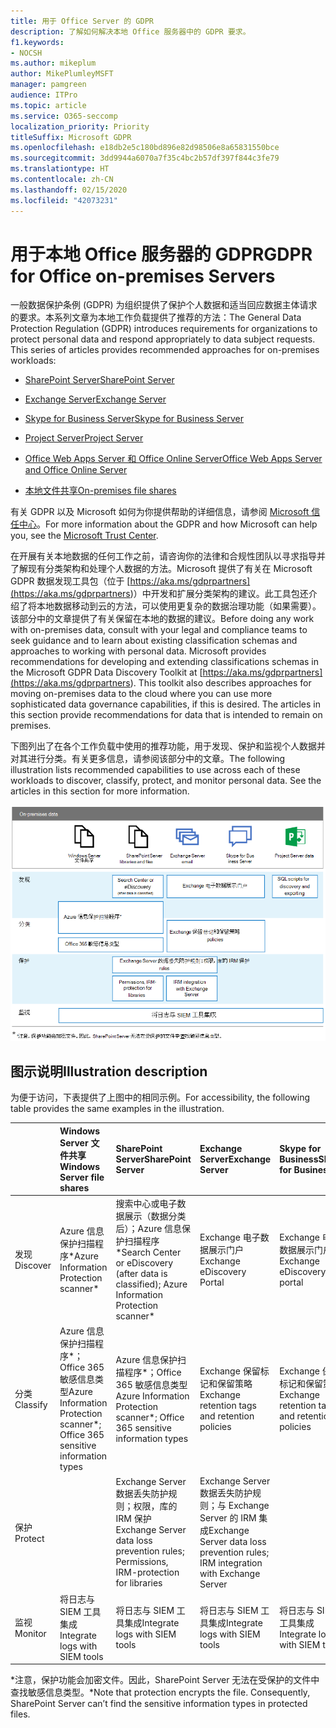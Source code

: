 ```yaml
---
title: 用于 Office Server 的 GDPR
description: 了解如何解决本地 Office 服务器中的 GDPR 要求。
f1.keywords:
- NOCSH
ms.author: mikeplum
author: MikePlumleyMSFT
manager: pamgreen
audience: ITPro
ms.topic: article
ms.service: O365-seccomp
localization_priority: Priority
titleSuffix: Microsoft GDPR
ms.openlocfilehash: e18db2e5c180bd896e82d98506e8a65831550bce
ms.sourcegitcommit: 3dd9944a6070a7f35c4bc2b57df397f844c3fe79
ms.translationtype: HT
ms.contentlocale: zh-CN
ms.lasthandoff: 02/15/2020
ms.locfileid: "42073231"
---
```

# <a name="gdpr-for-office-on-premises-servers"></a><span data-ttu-id="f0ec2-103">用于本地 Office 服务器的 GDPR</span><span class="sxs-lookup"><span data-stu-id="f0ec2-103">GDPR for Office on-premises Servers</span></span>

<span data-ttu-id="f0ec2-p101">一般数据保护条例 (GDPR) 为组织提供了保护个人数据和适当回应数据主体请求的要求。本系列文章为本地工作负载提供了推荐的方法：</span><span class="sxs-lookup"><span data-stu-id="f0ec2-p101">The General Data Protection Regulation (GDPR) introduces requirements for organizations to protect personal data and respond appropriately to data subject requests. This series of articles provides recommended approaches for on-premises workloads:</span></span>

-   [<span data-ttu-id="f0ec2-106">SharePoint Server</span><span class="sxs-lookup"><span data-stu-id="f0ec2-106">SharePoint Server</span></span>](gdpr-for-sharepoint-server.md)

-   [<span data-ttu-id="f0ec2-107">Exchange Server</span><span class="sxs-lookup"><span data-stu-id="f0ec2-107">Exchange Server</span></span>](gdpr-for-exchange-server.md)

-   [<span data-ttu-id="f0ec2-108">Skype for Business Server</span><span class="sxs-lookup"><span data-stu-id="f0ec2-108">Skype for Business Server</span></span>](gdpr-for-skype-for-business-server.md)

-   [<span data-ttu-id="f0ec2-109">Project Server</span><span class="sxs-lookup"><span data-stu-id="f0ec2-109">Project Server</span></span>](gdpr-for-project-server.md)

-   [<span data-ttu-id="f0ec2-110">Office Web Apps Server 和 Office Online Server</span><span class="sxs-lookup"><span data-stu-id="f0ec2-110">Office Web Apps Server and Office Online Server</span></span>](gdpr-for-office-online-server.md)

-   [<span data-ttu-id="f0ec2-111">本地文件共享</span><span class="sxs-lookup"><span data-stu-id="f0ec2-111">On-premises file shares</span></span>](gdpr-for-on-premises-file-shares.md)

<span data-ttu-id="f0ec2-112">有关 GDPR 以及 Microsoft 如何为你提供帮助的详细信息，请参阅 [Microsoft 信任中心](https://www.microsoft.com/TrustCenter/Privacy/gdpr/default.aspx)。</span><span class="sxs-lookup"><span data-stu-id="f0ec2-112">For more information about the GDPR and how Microsoft can help you, see the [Microsoft Trust Center](https://www.microsoft.com/TrustCenter/Privacy/gdpr/default.aspx).</span></span>

<span data-ttu-id="f0ec2-p102">在开展有关本地数据的任何工作之前，请咨询你的法律和合规性团队以寻求指导并了解现有分类架构和处理个人数据的方法。Microsoft 提供了有关在 Microsoft GDPR 数据发现工具包（位于 [https://aka.ms/gdprpartners](<https://aka.ms/gdprpartners>)）中开发和扩展分类架构的建议。此工具包还介绍了将本地数据移动到云的方法，可以使用更复杂的数据治理功能（如果需要）。该部分中的文章提供了有关保留在本地的数据的建议。</span><span class="sxs-lookup"><span data-stu-id="f0ec2-p102">Before doing any work with on-premises data, consult with your legal and compliance teams to seek guidance and to learn about existing classification schemas and approaches to working with personal data. Microsoft provides recommendations for developing and extending classifications schemas in the Microsoft GDPR Data Discovery Toolkit at [https://aka.ms/gdprpartners](<https://aka.ms/gdprpartners>). This toolkit also describes approaches for moving on-premises data to the cloud where you can use more sophisticated data governance capabilities, if this is desired. The articles in this section provide recommendations for data that is intended to remain on premises.</span></span>

<span data-ttu-id="f0ec2-p103">下图列出了在各个工作负载中使用的推荐功能，用于发现、保护和监视个人数据并对其进行分类。有关更多信息，请参阅该部分中的文章。</span><span class="sxs-lookup"><span data-stu-id="f0ec2-p103">The following illustration lists recommended capabilities to use across each of these workloads to discover, classify, protect, and monitor personal data. See the articles in this section for more information.</span></span>

![](../media/gdpr-for-office-servers-image1.png)

## <a name="illustration-description"></a><span data-ttu-id="f0ec2-119">图示说明</span><span class="sxs-lookup"><span data-stu-id="f0ec2-119">Illustration description</span></span>

<span data-ttu-id="f0ec2-120">为便于访问，下表提供了上图中的相同示例。</span><span class="sxs-lookup"><span data-stu-id="f0ec2-120">For accessibility, the following table provides the same examples in the illustration.</span></span>

|             |<span data-ttu-id="f0ec2-121">Windows Server 文件共享</span><span class="sxs-lookup"><span data-stu-id="f0ec2-121">Windows Server file shares</span></span>|<span data-ttu-id="f0ec2-122">SharePoint Server</span><span class="sxs-lookup"><span data-stu-id="f0ec2-122">SharePoint Server</span></span>|<span data-ttu-id="f0ec2-123">Exchange Server</span><span class="sxs-lookup"><span data-stu-id="f0ec2-123">Exchange Server</span></span>|<span data-ttu-id="f0ec2-124">Skype for Business</span><span class="sxs-lookup"><span data-stu-id="f0ec2-124">Skype for Business</span></span>|<span data-ttu-id="f0ec2-125">Project Server</span><span class="sxs-lookup"><span data-stu-id="f0ec2-125">Project Server</span></span>|
|:------------|:-------------------------|:----------------|:--------------|:-----------------|:-------------|
|<span data-ttu-id="f0ec2-126">发现</span><span class="sxs-lookup"><span data-stu-id="f0ec2-126">Discover</span></span>|<span data-ttu-id="f0ec2-127">Azure 信息保护扫描程序\*</span><span class="sxs-lookup"><span data-stu-id="f0ec2-127">Azure Information Protection scanner\*</span></span>|<span data-ttu-id="f0ec2-128">搜索中心或电子数据展示（数据分类后）；Azure 信息保护扫描程序\*</span><span class="sxs-lookup"><span data-stu-id="f0ec2-128">Search Center or eDiscovery (after data is classified); Azure Information Protection scanner\*</span></span>|<span data-ttu-id="f0ec2-129">Exchange 电子数据展示门户</span><span class="sxs-lookup"><span data-stu-id="f0ec2-129">Exchange eDiscovery Portal</span></span>|<span data-ttu-id="f0ec2-130">Exchange 电子数据展示门户</span><span class="sxs-lookup"><span data-stu-id="f0ec2-130">Exchange eDiscovery portal</span></span>|<span data-ttu-id="f0ec2-131">用于发现和导出的 SQL 脚本</span><span class="sxs-lookup"><span data-stu-id="f0ec2-131">SQL scripts for discovery and exporting</span></span>|
|<span data-ttu-id="f0ec2-132">分类</span><span class="sxs-lookup"><span data-stu-id="f0ec2-132">Classify</span></span>|<span data-ttu-id="f0ec2-133">Azure 信息保护扫描程序\*；Office 365 敏感信息类型</span><span class="sxs-lookup"><span data-stu-id="f0ec2-133">Azure Information Protection scanner\*; Office 365 sensitive information types</span></span>|<span data-ttu-id="f0ec2-134">Azure 信息保护扫描程序\*；Office 365 敏感信息类型</span><span class="sxs-lookup"><span data-stu-id="f0ec2-134">Azure Information Protection scanner\*; Office 365 sensitive information types</span></span>|<span data-ttu-id="f0ec2-135">Exchange 保留标记和保留策略</span><span class="sxs-lookup"><span data-stu-id="f0ec2-135">Exchange retention tags and retention policies</span></span>|<span data-ttu-id="f0ec2-136">Exchange 保留标记和保留策略</span><span class="sxs-lookup"><span data-stu-id="f0ec2-136">Exchange retention tags and retention policies</span></span>||
|<span data-ttu-id="f0ec2-137">保护</span><span class="sxs-lookup"><span data-stu-id="f0ec2-137">Protect</span></span>||<span data-ttu-id="f0ec2-138">Exchange Server 数据丢失防护规则；权限，库的 IRM 保护</span><span class="sxs-lookup"><span data-stu-id="f0ec2-138">Exchange Server data loss prevention rules; Permissions, IRM-protection for libraries</span></span>|<span data-ttu-id="f0ec2-139">Exchange Server 数据丢失防护规则；与 Exchange Server 的 IRM 集成</span><span class="sxs-lookup"><span data-stu-id="f0ec2-139">Exchange Server data loss prevention rules; IRM integration with Exchange Server</span></span>|||
|<span data-ttu-id="f0ec2-140">监视</span><span class="sxs-lookup"><span data-stu-id="f0ec2-140">Monitor</span></span>|<span data-ttu-id="f0ec2-141">将日志与 SIEM 工具集成</span><span class="sxs-lookup"><span data-stu-id="f0ec2-141">Integrate logs with SIEM tools</span></span>|<span data-ttu-id="f0ec2-142">将日志与 SIEM 工具集成</span><span class="sxs-lookup"><span data-stu-id="f0ec2-142">Integrate logs with SIEM tools</span></span>|<span data-ttu-id="f0ec2-143">将日志与 SIEM 工具集成</span><span class="sxs-lookup"><span data-stu-id="f0ec2-143">Integrate logs with SIEM tools</span></span>|<span data-ttu-id="f0ec2-144">将日志与 SIEM 工具集成</span><span class="sxs-lookup"><span data-stu-id="f0ec2-144">Integrate logs with SIEM tools</span></span>|<span data-ttu-id="f0ec2-145">将日志与 SIEM 工具集成</span><span class="sxs-lookup"><span data-stu-id="f0ec2-145">Integrate logs with SIEM tools</span></span>|

<span data-ttu-id="f0ec2-p104">\*注意，保护功能会加密文件。因此，SharePoint Server 无法在受保护的文件中查找敏感信息类型。</span><span class="sxs-lookup"><span data-stu-id="f0ec2-p104">\*Note that protection encrypts the file. Consequently, SharePoint Server can’t find the sensitive information types in protected files.</span></span>

